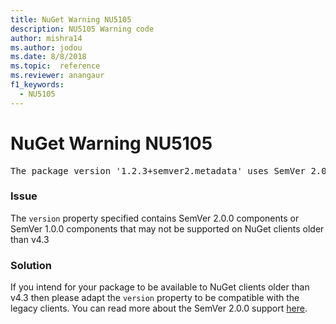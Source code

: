 ```yaml
---
title: NuGet Warning NU5105
description: NU5105 Warning code
author: mishra14
ms.author: jodou
ms.date: 8/8/2018
ms.topic:  reference
ms.reviewer: anangaur
f1_keywords: 
  - NU5105
---
```


# NuGet Warning NU5105
<pre>The package version '1.2.3+semver2.metadata' uses SemVer 2.0.0 or components of SemVer 1.0.0 that are not supported on legacy clients. Change the package version to a SemVer 1.0.0 string. If the version contains a release label it must start with a letter. This message can be ignored if the package is not intended for older clients.</pre>

### Issue

The `version` property specified contains SemVer 2.0.0 components or SemVer 1.0.0 components that may not be supported on NuGet clients older than v4.3


### Solution

If you intend for your package to be available to NuGet clients older than v4.3 then please adapt the `version` property to be compatible with the legacy clients. You can read more about the SemVer 2.0.0 support [here](https://github.com/NuGet/Home/wiki/SemVer-2.0.0-support).

